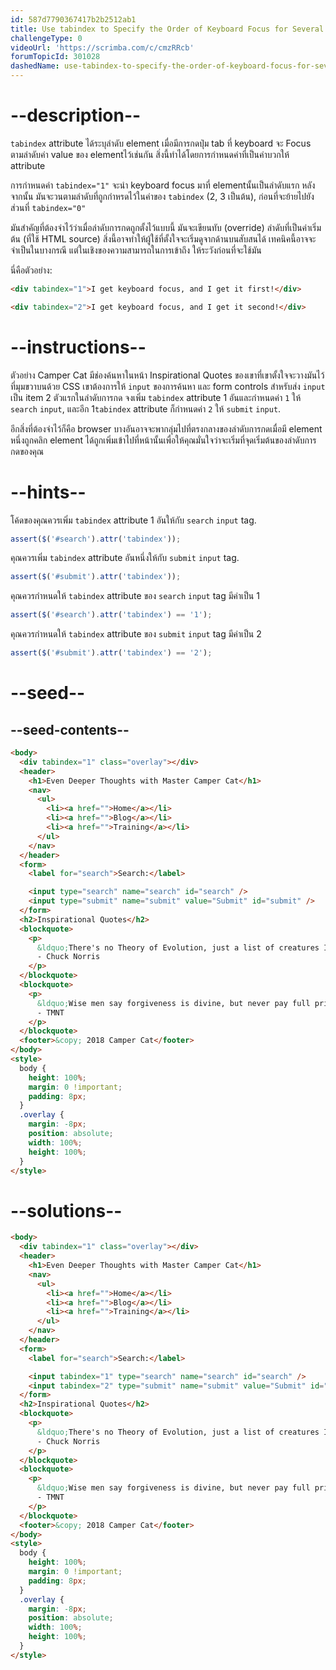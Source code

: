 ```yaml
---
id: 587d7790367417b2b2512ab1
title: Use tabindex to Specify the Order of Keyboard Focus for Several Elements
challengeType: 0
videoUrl: 'https://scrimba.com/c/cmzRRcb'
forumTopicId: 301028
dashedName: use-tabindex-to-specify-the-order-of-keyboard-focus-for-several-elements
---
```


# --description--

`tabindex` attribute ได้ระบุลำดับ element เมื่อมีการกดปุ่ม tab ที่ keyboard จะ Focus ตามลำดับค่า value ของ elementไว้เช่นกัน
สิ่งนี้ทำได้โดยการกำหนดค่าที่เป็นค่าบวกให้ attribute

การกำหนดค่า `tabindex="1"` จะนำ keyboard focus มาที่ elementนั้นเป็นลำดับแรก
หลังจากนั้น มันจะวนตามลำดับที่ถูกกำหรดไว้ในค่าของ `tabindex` (2, 3 เป็นต้น), ก่อนที่จะย้ายไปยังส่วนที่ `tabindex="0"`

มันสำคัญที่ต้องจำไว้ว่าเมื่อลำดับการกดถูกตั้งไว้แบบนี้
มันจะเขียนทับ (override) ลำดับที่เป็นค่าเริ่มต้น (ที่ใช้ HTML source) สิ่งนี้อาจทำให้ผู้ใช้ที่ตั้งใจจะเริ่มดูจากด้านบนสับสนได้
เทคนิคนี้อาจจะจำเป็นในบางกรณี แต่ในเชิงของความสามารถในการเข้าถึง ให้ระวังก่อนที่จะใช้มัน

นี่คือตัวอย่าง:

```html
<div tabindex="1">I get keyboard focus, and I get it first!</div>
```

```html
<div tabindex="2">I get keyboard focus, and I get it second!</div>
```

# --instructions--

ตัวอย่าง Camper Cat มีช่องค้นหาในหน้า Inspirational Quotes ของเขาที่เขาตั้งใจจะวางมันไว้ที่มุมขวาบนด้วย CSS
เขาต้องการให้ `input` ของการค้นหา และ form controls สำหรับส่ง `input` เป็น item 2 ตัวแรกในลำดับการกด
จงเพิ่ม `tabindex` attribute 1 อันและกำหนดค่า `1` ให้ `search` `input`, และอีก 1`tabindex` attribute ก็กำหนดค่า `2` ให้ `submit` `input`.

อีกสิ่งที่ต้องจำไว้ก็คือ browser บางอันอาจจะพากลุ่มไปที่ตรงกลางของลำดับการกดเมื่อมี element หนึ่งถูกคลิก
element ได้ถูกเพิ่มเข้าไปที่หน้านั้นเพื่อให้คุณมั่นใจว่าจะเริ่มที่จุดเริ่มต้นของลำดับการกดของคุณ

# --hints--

โค้ดของคุณควรเพิ่ม `tabindex` attribute 1 อันให้กับ `search` `input` tag.

```js
assert($('#search').attr('tabindex'));
```

คุณควรเพิ่ม `tabindex` attribute อันหนึ่งให้กับ `submit` `input` tag.

```js
assert($('#submit').attr('tabindex'));
```

คุณควรกำหนดให้ `tabindex` attribute ของ `search` `input` tag มีค่าเป็น 1

```js
assert($('#search').attr('tabindex') == '1');
```

คุณควรกำหนดให้ `tabindex` attribute ของ `submit` `input` tag มีค่าเป็น 2

```js
assert($('#submit').attr('tabindex') == '2');
```

# --seed--

## --seed-contents--

```html
<body>
  <div tabindex="1" class="overlay"></div>
  <header>
    <h1>Even Deeper Thoughts with Master Camper Cat</h1>
    <nav>
      <ul>
        <li><a href="">Home</a></li>
        <li><a href="">Blog</a></li>
        <li><a href="">Training</a></li>
      </ul>
    </nav>
  </header>
  <form>
    <label for="search">Search:</label>

    <input type="search" name="search" id="search" />
    <input type="submit" name="submit" value="Submit" id="submit" />
  </form>
  <h2>Inspirational Quotes</h2>
  <blockquote>
    <p>
      &ldquo;There's no Theory of Evolution, just a list of creatures I've allowed to live.&rdquo;<br />
      - Chuck Norris
    </p>
  </blockquote>
  <blockquote>
    <p>
      &ldquo;Wise men say forgiveness is divine, but never pay full price for late pizza.&rdquo;<br />
      - TMNT
    </p>
  </blockquote>
  <footer>&copy; 2018 Camper Cat</footer>
</body>
<style>
  body {
    height: 100%;
    margin: 0 !important;
    padding: 8px;
  }
  .overlay {
    margin: -8px;
    position: absolute;
    width: 100%;
    height: 100%;
  }
</style>
```

# --solutions--

```html
<body>
  <div tabindex="1" class="overlay"></div>
  <header>
    <h1>Even Deeper Thoughts with Master Camper Cat</h1>
    <nav>
      <ul>
        <li><a href="">Home</a></li>
        <li><a href="">Blog</a></li>
        <li><a href="">Training</a></li>
      </ul>
    </nav>
  </header>
  <form>
    <label for="search">Search:</label>

    <input tabindex="1" type="search" name="search" id="search" />
    <input tabindex="2" type="submit" name="submit" value="Submit" id="submit" />
  </form>
  <h2>Inspirational Quotes</h2>
  <blockquote>
    <p>
      &ldquo;There's no Theory of Evolution, just a list of creatures I've allowed to live.&rdquo;<br />
      - Chuck Norris
    </p>
  </blockquote>
  <blockquote>
    <p>
      &ldquo;Wise men say forgiveness is divine, but never pay full price for late pizza.&rdquo;<br />
      - TMNT
    </p>
  </blockquote>
  <footer>&copy; 2018 Camper Cat</footer>
</body>
<style>
  body {
    height: 100%;
    margin: 0 !important;
    padding: 8px;
  }
  .overlay {
    margin: -8px;
    position: absolute;
    width: 100%;
    height: 100%;
  }
</style>
```
